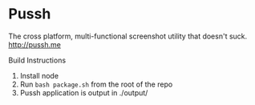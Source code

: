 Pussh
=====

The cross platform, multi-functional screenshot utility that doesn't suck. http://pussh.me

Build Instructions
	
1. Install node
2. Run ```bash package.sh``` from the root of the repo
3. Pussh application is output in ./output/
